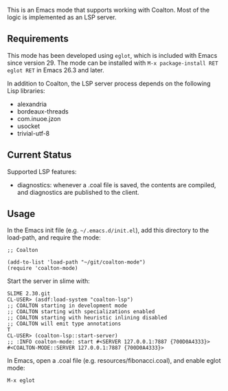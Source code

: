 This is an Emacs mode that supports working with Coalton. Most of the
logic is implemented as an LSP server.

## Requirements

This mode has been developed using `eglot`, which is included with
Emacs since version 29. The mode can be installed with
`M-x package-install RET eglot RET` in Emacs 26.3 and later.

In addition to Coalton, the LSP server process depends on the
following Lisp libraries:

- alexandria
- bordeaux-threads
- com.inuoe.jzon
- usocket
- trivial-utf-8

## Current Status

Supported LSP features:

- diagnostics: whenever a .coal file is saved, the contents are
  compiled, and diagnostics are published to the client.

## Usage

In the Emacs init file (e.g. `~/.emacs.d/init.el`), add this
directory to the load-path, and require the mode:

    ;; Coalton
    
    (add-to-list 'load-path "~/git/coalton-mode")
    (require 'coalton-mode)

Start the server in slime with:

    SLIME 2.30.git
    CL-USER> (asdf:load-system "coalton-lsp")
    ;; COALTON starting in development mode
    ;; COALTON starting with specializations enabled
    ;; COALTON starting with heuristic inlining disabled
    ;; COALTON will emit type annotations
    T
    CL-USER> (coalton-lsp::start-server)
    ;; :INFO coalton-mode: start #<SERVER 127.0.0.1:7887 {700D0A4333}>
    #<COALTON-MODE::SERVER 127.0.0.1:7887 {700D0A4333}>

In Emacs, open a .coal file (e.g. resources/fibonacci.coal), and
enable eglot mode:

    M-x eglot
